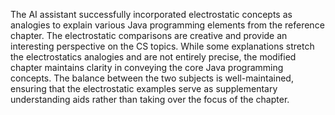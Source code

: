 The AI assistant successfully incorporated electrostatic concepts as analogies to explain various Java programming elements from the reference chapter. The electrostatic comparisons are creative and provide an interesting perspective on the CS topics. While some explanations stretch the electrostatics analogies and are not entirely precise, the modified chapter maintains clarity in conveying the core Java programming concepts. The balance between the two subjects is well-maintained, ensuring that the electrostatic examples serve as supplementary understanding aids rather than taking over the focus of the chapter.